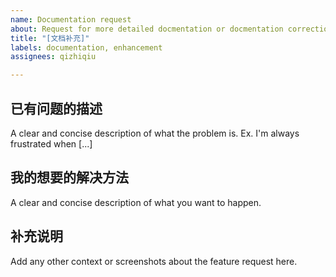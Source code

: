 ```yaml
---
name: Documentation request
about: Request for more detailed docmentation or docmentation corrections
title: "[文档补充]"
labels: documentation, enhancement
assignees: qizhiqiu

---
```


## 已有问题的描述
A clear and concise description of what the problem is. Ex. I'm always frustrated when [...]

## 我的想要的解决方法
A clear and concise description of what you want to happen.

## 补充说明
Add any other context or screenshots about the feature request here.
